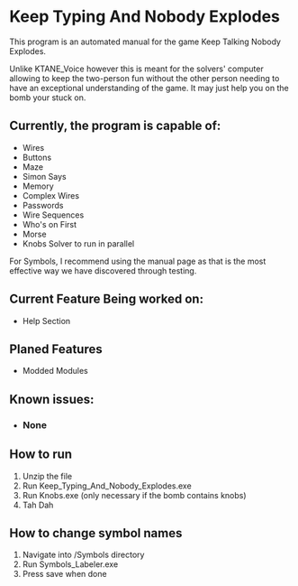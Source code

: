 # Keep Typing And Nobody Explodes

This program is an automated manual for the game Keep Talking Nobody Explodes.

Unlike KTANE_Voice however this is meant for the solvers' computer allowing to keep the two-person fun without the other
person needing to have an exceptional understanding of the game. It may just help you on the bomb your stuck on.

## Currently, the program is capable of:

* Wires
* Buttons
* Maze
* Simon Says
* Memory
* Complex Wires
* Passwords
* Wire Sequences
* Who's on First
* Morse
* Knobs Solver to run in parallel

For Symbols, I recommend using the manual page as that is the most effective way we have discovered through testing.
## Current Feature Being worked on:
* Help Section

## Planed Features

* Modded Modules

## Known issues:

* ### None

## How to run

1. Unzip the file
2. Run Keep_Typing_And_Nobody_Explodes.exe
3. Run Knobs.exe (only necessary if the bomb contains knobs)
4. Tah Dah

## How to change symbol names

1. Navigate into /Symbols directory
2. Run Symbols_Labeler.exe
3. Press save when done
